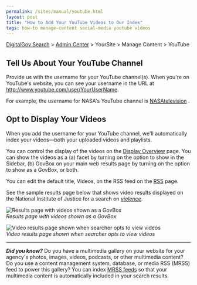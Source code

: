 ```yaml
---
permalink: /sites/manual/youtube.html
layout: post
title: "How to Add Your YouTube Videos to Our Index"
tags: how-to manage-content social-media youtube videos
---
```

[DigitalGov Search](/index.html) > [Admin Center](https://search.usa.gov/sites/) > YourSite > Manage Content > YouTube

## Tell Us About Your YouTube Channel

Provide us with the username for your YouTube channel(s). When you're on YouTube's website, you can see your username in the URL at http://www.youtube.com/user/YourUserName.

For example, the username for NASA's YouTube channel is [NASAtelevision](http://www.youtube.com/user/NASAtelevision)&nbsp;<i class="icon-external-link"></i>.

<!-- START UPDATE -->

## Opt to Display Your Videos

When you add the username for your YouTube channel, we'll automatically index your videos&mdash;both your uploaded videos and playlists. 

You can control the display of the videos on the [Display Overview](/sites/manual/display-overview.html) page. You can show the videos as a (a) facet by turning on the option to show in the Sidebar, (b) GovBox on your main web results page by turning on the option to show as a GovBox, or both.

You can edit the default title, Videos, on the RSS feed on the [RSS](/sites/manual/rss.html) page.

<!-- END UPDATE -->

See the sample results page below that shows video results displayed on the National Institute of Justice for a search on *[violence](http://search.usa.gov/search?query=violence&affiliate=nationalinstituteofjustice)*.

![Results page with videos shown as a GovBox](https://9fddeb862c037f6d2190-f1564c64756a8cfee25b6b19953b1d23.ssl.cf2.rackcdn.com/social-media-video1.png)  
*Results page with videos shown as a GovBox*

![Video results page shown when searcher opts to view videos](https://9fddeb862c037f6d2190-f1564c64756a8cfee25b6b19953b1d23.ssl.cf2.rackcdn.com/social-media-video2.png)  
*Video results page shown when searcher opts to view videos*

---

***Did you know?*** Do you have a multimedia gallery on your website for your agency's photos, images, videos, podcasts, or other multimedia content? Do you use a content management system, database, or media RSS (MRSS) feed to power this gallery? You can index [MRSS feeds](/sites/manual/rss.html) so that your multimedia content is automatically included in your search results.